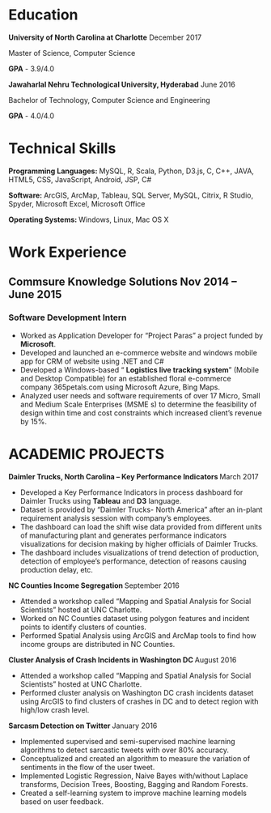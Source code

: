 <h1>
    Education
</h1>
<p>
    <strong>University of North Carolina at Charlotte</strong>
    December 2017
</p>
<p>
    Master of Science, Computer Science
</p>
<p>
    <strong>GPA</strong>
    - 3.9/4.0
</p>
<p>
    <strong>Jawaharlal Nehru Technological University, Hyderabad</strong>
    June 2016
</p>
<p>
    Bachelor of Technology, Computer Science and Engineering
</p>
<p>
    <strong>GPA</strong>
    - 4.0/4.0
</p>
<h1>
    Technical Skills
</h1>
<p>
    <strong>Programming Languages: </strong>
    MySQL, R, Scala, Python, D3.js,<strong> </strong>C, C++, JAVA, HTML5, CSS,
    JavaScript, Android, JSP, C#
</p>
<p>
    <strong>Software: </strong>
    ArcGIS, ArcMap, Tableau, SQL Server, MySQL, Citrix, R Studio, Spyder,
    Microsoft Excel, Microsoft Office
</p>
<p>
    <strong>Operating Systems: </strong>
    Windows, Linux, Mac OS X
</p>
<h1>
    Work Experience
</h1>
<h2>
    Commsure Knowledge Solutions Nov 2014 – June 2015
</h2>
<h3>
    Software Development Intern
</h3>
<ul>
    <li>
Worked as Application Developer for “Project Paras” a project funded by        <strong>Microsoft</strong>.
    </li>
    <li>
        Developed and launched an e-commerce website and windows mobile app for
        CRM of website using .NET and C#
    </li>
    <li>
Developed a Windows-based “        <strong>Logistics live tracking system</strong>” (Mobile and Desktop
        Compatible) for an established floral e-commerce company 365petals.com
        using Microsoft Azure, Bing Maps.
    </li>
    <li>
        Analyzed user needs and software requirements of over 17 Micro, Small
        and Medium Scale Enterprises (MSME s) to determine the feasibility of
        design within time and cost constraints which increased client’s
        revenue by 15%.
    </li>
</ul>
<h1>
    ACADEMIC PROJECTS
</h1>
<p>
    <strong>
        Daimler Trucks, North Carolina – Key Performance Indicators
    </strong>
    March 2017
</p>
<ul>
    <li>
        Developed a Key Performance Indicators in process dashboard for Daimler
Trucks using <strong>Tableau</strong> and <strong>D3</strong> language.        <strong></strong>
    </li>
    <li>
        Dataset is provided by “Daimler Trucks- North America” after an
in-plant requirement analysis session with company’s employees.        <strong></strong>
    </li>
    <li>
        The dashboard can load the shift wise data provided from different
        units of manufacturing plant and generates performance indicators
        visualizations for decision making by higher officials of Daimler
        Trucks.<strong></strong>
    </li>
    <li>
        The dashboard includes visualizations of trend detection of production,
        detection of employee’s performance, detection of reasons causing
        production delay, etc.<strong></strong>
    </li>
</ul>
<p>
    <strong>NC Counties Income Segregation </strong>
    September 2016
</p>
<ul>
    <li>
        Attended a workshop called “Mapping and Spatial Analysis for Social
        Scientists” hosted at UNC Charlotte.
    </li>
    <li>
        Worked on NC Counties dataset using polygon features and incident
        points to identify clusters of counties.
    </li>
    <li>
        Performed Spatial Analysis using ArcGIS and ArcMap tools to find how
        income groups are distributed in NC Counties.
    </li>
</ul>
<p>
    <strong>Cluster Analysis of Crash Incidents in Washington DC </strong>
    August 2016
</p>
<ul>
    <li>
        Attended a workshop called “Mapping and Spatial Analysis for Social
        Scientists” hosted at UNC Charlotte.
    </li>
    <li>
        Performed cluster analysis on Washington DC crash incidents dataset
        using ArcGIS to find clusters of crashes in DC and to detect region
        with high/low crash level.<strong></strong>
    </li>
</ul>
<p>
    <strong>Sarcasm Detection on Twitter </strong>
    January 2016
</p>
<ul>
    <li>
        Implemented supervised and semi-supervised machine learning algorithms
        to detect sarcastic tweets with over 80% accuracy.
    </li>
    <li>
        Conceptualized and created an algorithm to measure the variation of
        sentiments in the flow of the user tweet.
    </li>
    <li>
        Implemented Logistic Regression, Naive Bayes with/without Laplace
        transforms, Decision Trees, Boosting, Bagging and Random Forests.
    </li>
    <li>
        Created a self-learning system to improve machine learning models based
        on user feedback.
    </li>
</ul>
